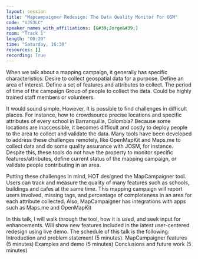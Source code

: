 ```yaml
---
layout: session
title: "Mapcampaigner Redesign: The Data Quality Monitor For OSM"
code: "VJS3LC"
speaker_names_with_affiliations: [&#39;Jorge&#39;]
room: "Track 1"
length: "00:20"
time: "Saturday, 16:30"
resources: []
recording: True
---
```

When we talk about a mapping campaign, it generally has specific characteristics:
Desire to collect geospatial data for a purpose.
Define an area of interest.
Define a set of features and attributes to collect.
The period of time of the campaign
Group of people to collect the data. Could be highly trained staff members or volunteers.

It would sound simple. However, it is possible to find challenges in difficult places. For instance, how to crowdsource precise locations and specific attributes of every school in Barranquilla, Colombia? Because some locations are inaccessible, it becomes difficult and costly to deploy people to the area to collect and validate the data. Many tools have been developed to address these challenges remotely, like OpenMapKit and Maps.me to collect data and do some quality assurance with JOSM, for instance. Despite this, these tools do not have the property to monitor specific features/attributes, define current status of the mapping campaign, or validate people contributing in an area.

Putting these challenges in mind, HOT designed the MapCampaigner tool. Users can track and measure the quality of many features such as schools, buildings and cafes at the same time. This mapping campaign will report users involved, missing tags, and percentage of completeness in an area for each attribute collected. Also, MapCampaigner has integrations with apps such as Maps.me and OpenMapKit

In this talk, I will walk through the tool, how it is used, and seek input for enhancements. Will show new features included in the latest user-centered redesign using  live demo. The schedule of this talk is the following:
Introduction and problem statement (5 minutes).
MapCampaigner features (5 minutes)
Examples and demo (5 minutes)
Conclusions and future work (5 minutes)
